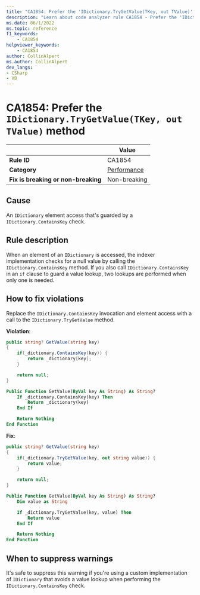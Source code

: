 ```yaml
---
title: "CA1854: Prefer the 'IDictionary.TryGetValue(TKey, out TValue)' method"
description: "Learn about code analyzer rule CA1854 - Prefer the 'IDictionary.TryGetValue(TKey, out TValue)' method"
ms.date: 06/1/2022
ms.topic: reference
f1_keywords:
    - CA1854
helpviewer_keywords:
    - CA1854
author: CollinAlpert
ms.author: CollinAlpert
dev_langs:
- CSharp
- VB
---
```


# CA1854: Prefer the `IDictionary.TryGetValue(TKey, out TValue)` method

| | Value |
|-|-|
| **Rule ID** |CA1854|
| **Category** |[Performance](performance-warnings.md)|
| **Fix is breaking or non-breaking** |Non-breaking|

## Cause

An `IDictionary` element access that's guarded by a `IDictionary.ContainsKey` check.

## Rule description

When an element of an `IDictionary` is accessed, the indexer implementation checks for a null value by calling the `IDictionary.ContainsKey` method. If you also call `IDictionary.ContainsKey` in an `if` clause to guard a value lookup, two lookups are performed when only one is needed.

## How to fix violations

Replace the `IDictionary.ContainsKey` invocation and element access with a call to the `IDictionary.TryGetValue` method.

**Violation**:

```csharp
public string? GetValue(string key)
{
    if(_dictionary.ContainsKey(key)) {
        return _dictionary[key];
    }

    return null;
}
```

```vb
Public Function GetValue(ByVal key As String) As String?
    If _dictionary.ContainsKey(key) Then
        Return _dictionary(key)
    End If

    Return Nothing
End Function
```

**Fix**:

```csharp
public string? GetValue(string key)
{
    if(_dictionary.TryGetValue(key, out string value)) {
        return value;
    }

    return null;
}
```

```vb
Public Function GetValue(ByVal key As String) As String?
    Dim value as String

    If _dictionary.TryGetValue(key, value) Then
        Return value
    End If

    Return Nothing
End Function
```

## When to suppress warnings

It's safe to suppress this warning if you're using a custom implementation of `IDictionary` that avoids a value lookup when performing the `IDictionary.ContainsKey` check.

